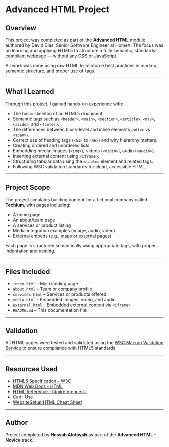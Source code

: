 # Advanced HTML Project

## Overview

This project was completed as part of the **Advanced HTML** module authored by David Dias, Senior Software Engineer at HomeX. The focus was on learning and applying HTML5 to structure a fully semantic, standards-compliant webpage — without any CSS or JavaScript.

All work was done using raw HTML to reinforce best practices in markup, semantic structure, and proper use of tags.

---

## What I Learned

Through this project, I gained hands-on experience with:

- The basic skeleton of an HTML5 document.
- Semantic tags such as `<header>`, `<main>`, `<section>`, `<article>`, `<nav>`, `<aside>`, and `<footer>`.
- The differences between block-level and inline elements (`<div>` vs `<span>`).
- Correct use of heading tags (`<h1>` to `<h6>`) and why hierarchy matters.
- Creating ordered and unordered lists.
- Embedding media: images (`<img>`), videos (`<video>`), audio (`<audio>`).
- Inserting external content using `<iframe>`.
- Structuring tabular data using the `<table>` element and related tags.
- Following W3C validation standards for clean, accessible HTML.

---

## Project Scope

The project simulates building content for a fictional company called **Techium**, with pages including:

- A home page
- An about/team page
- A services or product listing
- Media integration examples (image, audio, video)
- External embeds (e.g., maps or external pages)

Each page is structured semantically using appropriate tags, with proper indentation and nesting.

---

## Files Included

- `index.html` – Main landing page
- `about.html` – Team or company profile
- `services.html` – Services or products offered
- `media.html` – Embedded images, video, and audio
- `external.html` – Embedded external content via `<iframe>`
- `README.md` – This documentation file

---

## Validation

All HTML pages were tested and validated using the [W3C Markup Validation Service](https://validator.w3.org/) to ensure compliance with HTML5 standards.

---

## Resources Used

- [HTML5 Specification – W3C](https://www.w3.org/TR/html52/)
- [MDN Web Docs - HTML](https://developer.mozilla.org/en-US/docs/Web/HTML)
- [HTML Reference - htmlreference.io](https://htmlreference.io/)
- [Can I Use](https://caniuse.com/)
- [WebsiteSetup HTML Cheat Sheet](https://websitesetup.org/html5-cheat-sheet/)

---

## Author

Project completed by **Hessah Alotaysh** as part of the **Advanced HTML - Novice** track.  


